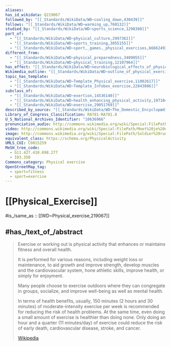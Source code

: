 ```yaml
---
aliases:
has_id_wikidata: Q219067
followed_by: "[[_Standards/WikiData/WD~cooling_down,430439]]"
follows: "[[_Standards/WikiData/WD~warming_up,760132]]"
studied_by: "[[_Standards/WikiData/WD~sports_science,1298380]]"
part_of:
  - "[[_Standards/WikiData/WD~physical_culture,2997362]]"
  - "[[_Standards/WikiData/WD~sports_training,3055155]]"
  - "[[_Standards/WikiData/WD~sport,_games,_physical_exercises,66662493]]"
different_from:
  - "[[_Standards/WikiData/WD~physical_preparedness,3409055]]"
  - "[[_Standards/WikiData/WD~physical_training,12107964]]"
has_effect: "[[_Standards/WikiData/WD~neurobiological_effects_of_physical_exercise,5347380]]"
Wikimedia_outline: "[[_Standards/WikiData/WD~outline_of_physical_exercise,7112628]]"
topic_has_template:
  - "[[_Standards/WikiData/WD~Template_Physical_exercise,11002617]]"
  - "[[_Standards/WikiData/WD~Template_Infobox_exercise,22843086]]"
subclass_of:
  - "[[_Standards/WikiData/WD~exertion,14536140]]"
  - "[[_Standards/WikiData/WD~health_enhancing_physical_activity,19710494]]"
  - "[[_Standards/WikiData/WD~exercise,29051769]]"
described_by_source: "[[_Standards/WikiData/WD~The_Domestic_Encyclopædia;_Or,_A_Dictionary_Of_Facts,_And_Useful_Knowledge,56441911]]"
Library_of_Congress_Classification: RA781-RA781.8
U_S_National_Archives_Identifier: "10636966"
pronunciation_audio: http://commons.wikimedia.org/wiki/Special:FilePath/LL-Q1571%20%28mar%29-Vj18081991-%E0%A4%B5%E0%A5%8D%E0%A4%AF%E0%A4%BE%E0%A4%AF%E0%A4%BE%E0%A4%AE.wav
video: http://commons.wikimedia.org/wiki/Special:FilePath/Moet%20je%20elke%20dag%2010%20000%20stappen%20zetten.webm
image: http://commons.wikimedia.org/wiki/Special:FilePath/Soldier%20running%20in%20water.jpg
equivalent_class: https://schema.org/PhysicalActivity
UMLS_CUI: C0015259
MeSH_tree_code:
  - G11.427.410.698.277
  - I03.350
Commons_category: Physical exercise
OpenStreetMap_tag:
  - sport=fitness
  - sport=exercise
---
```


# [[Physical_Exercise]] 

#is_/same_as :: [[WD~Physical_exercise,219067]] 

## #has_/text_of_/abstract 

> Exercise or working out is physical activity that enhances or maintains fitness and overall health. 
> 
> It is performed for various reasons, including weight loss or maintenance, 
> to aid growth and improve strength, develop muscles and the cardiovascular system, 
> hone athletic skills, improve health, or simply for enjoyment. 
> 
> Many people choose to exercise outdoors where they can congregate in groups, socialize, 
> and improve well-being as well as mental health.
>
> In terms of health benefits, usually, 150 minutes (2 hours and 30 minutes) of moderate-intensity exercise per week is recommended for reducing the risk of health problems. At the same time, even doing a small amount of exercise is healthier than doing none. Only doing an hour and a quarter (11 minutes/day) of exercise could reduce the risk of early death, cardiovascular disease, stroke, and cancer.
>
> [Wikipedia](https://en.wikipedia.org/wiki/Exercise) 

